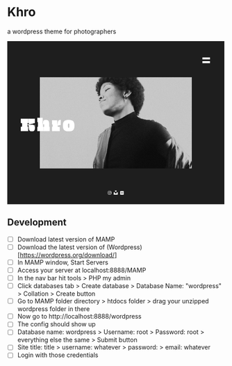 # Khro

a wordpress theme for photographers

<img align="center" alt="Wordpress Theme Thumbnail" width="500px" src="https://raw.githubusercontent.com/loreleim/khro/main/screenshot.png" />

## Development

- [ ] Download latest version of MAMP
- [ ] Download the latest version of (Wordpress)[https://wordpress.org/download/]
- [ ] In MAMP window, Start Servers
- [ ] Access your server at localhost:8888/MAMP
- [ ] In the nav bar hit tools > PHP my admin
- [ ] Click databases tab > Create database > Database Name: "wordpress" > Collation > Create button
- [ ] Go to MAMP folder directory > htdocs folder > drag your unzipped wordpress folder in there
- [ ] Now go to http://localhost:8888/wordpress
- [ ] The config should show up
- [ ] Database name: wordpress > Username: root > Password: root > everything else the same > Submit button
- [ ] Site title: title > username: whatever > password: > email: whatever
- [ ] Login with those credentials
